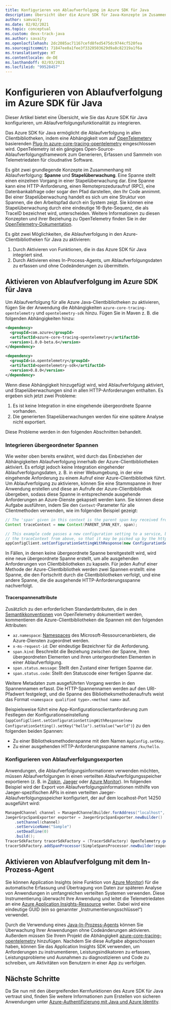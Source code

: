 ```yaml
---
title: Konfigurieren von Ablaufverfolgung im Azure SDK für Java
description: Übersicht über die Azure SDK für Java-Konzepte im Zusammenhang mit Ablaufverfolgung
author: samvaity
ms.date: 02/02/2021
ms.topic: conceptual
ms.custom: devx-track-java
ms.author: savaity
ms.openlocfilehash: 2dc2085ac71167cefd8fed5475dc9744cf520fea
ms.sourcegitcommit: 71847ee0a1fee3f3320503629d9a8c82319a1f6a
ms.translationtype: HT
ms.contentlocale: de-DE
ms.lasthandoff: 02/03/2021
ms.locfileid: "99528457"
---
```

# <a name="configure-tracing-in-the-azure-sdk-for-java"></a>Konfigurieren von Ablaufverfolgung im Azure SDK für Java

Dieser Artikel bietet eine Übersicht, wie Sie das Azure SDK für Java konfigurieren, um Ablaufverfolgungsfunktionalität zu integrieren.

Das Azure SDK für Java ermöglicht die Ablaufverfolgung in allen Clientbibliotheken, indem eine Abhängigkeit vom auf [OpenTelemetery](https://opentelemetry.io/) basierenden [Plug-In azure-core-tracing-opentelemetry](https://github.com/Azure/azure-sdk-for-java/tree/master/sdk/core/azure-core-tracing-opentelemetry#azure-tracing-opentelemetry-client-library-for-java) eingeschlossen wird. OpenTelemetry ist ein gängiges Open-Source-Ablaufverfolgungsframework zum Generieren, Erfassen und Sammeln von Telemetriedaten für cloudnative Software.

Es gibt zwei grundlegende Konzepte im Zusammenhang mit Ablaufverfolgung: **Spanne** und **Stapelüberwachung**. Eine Spanne stellt einen einzelnen Vorgang in einer Stapelüberwachung dar. Eine Spanne kann eine HTTP-Anforderung, einen Remoteprozeduraufruf (RPC), eine Datenbankabfrage oder sogar den Pfad darstellen, den Ihr Code annimmt. Bei einer Stapelüberwachung handelt es sich um eine Struktur von Spannen, die den Arbeitspfad durch ein System zeigt. Sie können eine Stapelüberwachung durch eine eindeutige 16-Byte-Sequenz, die als TraceID bezeichnet wird, unterscheiden. Weitere Informationen zu diesen Konzepten und ihrer Beziehung zu OpenTelemetry finden Sie in der [OpenTelemetry-Dokumentation](https://opentelemetry.io/docs/).

Es gibt zwei Möglichkeiten, die Ablaufverfolgung in den Azure-Clientbibliotheken für Java zu aktivieren:

1. Durch Aktivieren von Funktionen, die in das Azure SDK für Java integriert sind.
2. Durch Aktivieren eines In-Process-Agents, um Ablaufverfolgungsdaten zu erfassen und ohne Codeänderungen zu übermitteln.

## <a name="enable-tracing-in-the-azure-sdk-for-java"></a>Aktivieren von Ablaufverfolgung im Azure SDK für Java

Um Ablaufverfolgung für alle Azure Java-Clientbibliotheken zu aktivieren, fügen Sie der Anwendung die Abhängigkeiten `azure-core-tracing-opentelemetry` und `opentelemetry-sdk` hinzu. Fügen Sie in Maven z. B. die folgenden Abhängigkeiten hinzu:

```xml
<dependency>
  <groupId>com.azure</groupId>
  <artifactId>azure-core-tracing-opentelemetry</artifactId>
  <version>1.0.0-beta.6</version>
</dependency>

<dependency>
  <groupId>io.opentelemetry</groupId>
  <artifactId>opentelemetry-sdk</artifactId>
  <version>0.8.0</version>
</dependency>
```

Wenn diese Abhängigkeit hinzugefügt wird, wird Ablaufverfolgung aktiviert, und Stapelüberwachungen sind in allen HTTP-Anforderungen enthalten. Es ergeben sich jetzt zwei Probleme:

1. Es ist keine Integration in eine eingehende übergeordnete Spanne vorhanden.
2. Die generierten Stapelüberwachungen werden für eine spätere Analyse nicht exportiert.

Diese Probleme werden in den folgenden Abschnitten behandelt.

### <a name="integrate-parent-spans"></a>Integrieren übergeordneter Spannen

Wie weiter oben bereits erwähnt, wird durch das Einbeziehen der Abhängigkeiten Ablaufverfolgung innerhalb der Azure-Clientbibliotheken aktiviert. Es erfolgt jedoch keine Integration eingehender Ablaufverfolgungsdaten, z. B. in einer Webumgebung, in der eine eingehende Anforderung zu einem Aufruf einer Azure-Clientbibliothek führt. Um Ablaufverfolgung zu aktivieren, können Sie eine Stammspanne in Ihrer Anwendung erstellen und diese an Aufrufe der Azure-Clientbibliothek übergeben, sodass diese Spanne in entsprechende ausgehende Anforderungen an Azure-Dienste gekapselt werden kann. Sie können diese Aufgabe ausführen, indem Sie den `Context`-Parameter für alle Clientmethoden verwenden, wie im folgenden Beispiel gezeigt:

```java
// The 'span' given in this context is the parent span key received from the incoming request.
Context traceContext = new Context(PARENT_SPAN_KEY, span);

// This example code passes a new configuration setting to a service, but also includes
// the traceContext from above, so that it may be picked up by the http transport and included as appropriate.
appConfigClient.setConfigurationSettingWithResponse(new ConfigurationSetting().setKey("hello").setValue("world"), true, traceContext);
```

In Fällen, in denen keine übergeordnete Spanne bereitgestellt wird, wird eine neue übergeordnete Spanne erstellt, um alle ausgehenden Anforderungen von Clientbibliotheken zu kapseln. Für jeden Aufruf einer Methode der Azure-Clientbibliothek werden zwei Spannen erstellt: eine Spanne, die den Fortschritt durch die Clientbibliotheken verfolgt, und eine andere Spanne, die die ausgehende HTTP-Anforderungsspanne nachverfolgt.

#### <a name="tracer-span-attributes"></a>Tracerspannenattribute

Zusätzlich zu den erforderlichen Standardattributen, die in den [Semantikkonventionen](https://github.com/open-telemetry/opentelemetry-specification/blob/e9340d74f1ba0b651b3581d6bd5df6a92b772e18/semantic-conventions.md) von OpenTelemetry dokumentiert werden, kommentieren die Azure-Clientbibliotheken die Spannen mit den folgenden Attributen:

* `az.namespace`: [Namespaces](/azure/azure-resource-manager/management/azure-services-resource-providers) des Microsoft-Ressourcenanbieters, die Azure-Diensten zugeordnet werden.
* `x-ms-request-id`: Der eindeutige Bezeichner für die Anforderung.
* `span.kind`: Beschreibt die Beziehung zwischen der Spanne, ihren übergeordneten Elementen und ihren untergeordneten Elementen in einer Ablaufverfolgung.
* `span.status.message`: Stellt den Zustand einer fertigen Spanne dar.
* `span.status.code`: Stellt den Statuscode einer fertigen Spanne dar.

Weitere Metadaten zum ausgeführten Vorgang werden in den Spannennamen erfasst. Die HTTP-Spannennamen werden auf den URI-Pfadwert festgelegt, und die Spanne des Bibliotheksmethodenaufrufs weist das Format `<namespace qualified type>.<method name>` auf.

Beispielsweise führt eine App-Konfigurationsclientanforderung zum Festlegen der Konfigurationseinstellung (`appConfigClient.setConfigurationSettingWithResponse(new ConfigurationSetting().setKey("hello").setValue("world")`) zu den folgenden beiden Spannen:

* Zu einer Bibliotheksmethodenspanne mit dem Namen `AppConfig.setKey`.
* Zu einer ausgehenden HTTP-Anforderungsspanne namens `/kv/hello`.

### <a name="configure-tracing-exports"></a>Konfigurieren von Ablaufverfolgungsexporten

Anwendungen, die Ablaufverfolgungsinformationen verwenden möchten, müssen Ablaufverfolgungen in einen verteilten Ablaufverfolgungsspeicher exportieren (z. B. in [Zipkin](https://zipkin.io/), [Jaeger](https://www.jaegertracing.io/) oder [Azure Monitor](https://github.com/Azure/azure-sdk-for-java/tree/master/sdk/monitor/microsoft-opentelemetry-exporter-azuremonitor#azure-monitor-opentelemetry-exporter-client-library-for-java)). Im folgenden Beispiel wird der Export von Ablaufverfolgungsinformationen mithilfe von Jaeger-spezifischen APIs in einen verteilten Jaeger-Ablaufverfolgungsspeicher konfiguriert, der auf dem localhost-Port 14250 ausgeführt wird:

```java
ManagedChannel channel = ManagedChannelBuilder.forAddress("localhost", 14250).usePlaintext().build();
JaegerGrpcSpanExporter exporter = JaegerGrpcSpanExporter.newBuilder()
    .setChannel(channel)
    .setServiceName("Sample")
    .setDeadline(0)
    .build();
TracerSdkFactory tracerSdkFactory = (TracerSdkFactory) OpenTelemetry.getTracerFactory();
tracerSdkFactory.addSpanProcessor(SimpleSpansProcessor.newBuilder(exporter).build());
```

## <a name="enable-tracing-with-the-in-process-agent"></a>Aktivieren von Ablaufverfolgung mit dem In-Prozess-Agent

Sie können Application Insights (eine Funktion von [Azure Monitor](/azure/azure-monitor/overview)) für die automatische Erfassung und Übertragung von Daten zur späteren Analyse von Anwendungen in umfangreichen verteilten Systemen verwenden. Diese Instrumentierung überwacht Ihre Anwendung und leitet die Telemetriedaten an eine [Azure Application Insights-Ressource](/azure/azure-monitor/app/app-insights-overview) weiter. Dabei wird eine eindeutige GUID (ein so genannter „Instrumentierungsschlüssel“) verwendet.

Durch die Verwendung eines [Java-In-Prozess-Agents](/azure/azure-monitor/app/java-in-process-agent) können Sie Überwachung Ihrer Anwendungen ohne Codeänderungen aktivieren. Außerdem müssen Sie Ihrem Projekt die Abhängigkeit [azure-core-tracing-opentelemetry](https://github.com/Azure/azure-sdk-for-java/tree/master/sdk/core/azure-core-tracing-opentelemetry#azure-tracing-opentelemetry-client-library-for-java) hinzufügen. Nachdem Sie diese Aufgabe abgeschossen haben, können Sie das Application Insights SDK verwenden, um Anforderungen zu instrumentieren, Leistungsindikatoren zu erfassen, Leistungsprobleme und Ausnahmen zu diagnostizieren und Code zu schreiben, um Aktivitäten von Benutzern in einer App zu verfolgen.

## <a name="next-steps"></a>Nächste Schritte

Da Sie nun mit den übergreifenden Kernfunktionen des Azure SDK für Java vertraut sind, finden Sie weitere Informationen zum Erstellen von sicheren Anwendungen unter [Azure-Authentifizierung mit Java und Azure Identity](identity.md).
